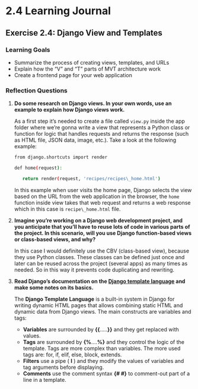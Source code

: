 # 2.4 Learning Journal 

## Exercise 2.4: Django View and Templates

### Learning Goals

* Summarize the process of creating views, templates, and URLs   
* Explain how the “V” and “T” parts of MVT architecture work  
* Create a frontend page for your web application

### Reflection Questions

1. **Do some research on Django views. In your own words, use an example to explain how Django views work.**

   As a first step it’s needed to create a file called `view.py` inside the app folder where we’re gonna write a view that represents a Python class or function for logic that handles requests and returns the response (such as HTML file, JSON data, image, etc.). Take a look at the following example:
      ```bash
      from django.shortcuts import render

      def home(request):

         return render(request, 'recipes/recipes\_home.html')
      ```

   In this example when user visits the home page, Django selects the view based on the URL from the web application in the browser, the `home` function inside view takes that web request and returns a web response which in this case is `recipe\_home.html` file.

2. **Imagine you’re working on a Django web development project, and you anticipate that you’ll have to reuse lots of code in various parts of the project. In this scenario, will you use Django function-based views or class-based views, and why?**

   In this case I would definitely use the CBV (class-based view), because they use Python classes. These classes can be defined just once and later can be reused across the project (several apps) as many times as needed. So in this way it prevents code duplicating and rewriting. 

3. **Read Django’s documentation on the [Django template language](https://docs.djangoproject.com/en/5.2/ref/templates/language/) and make some notes on its basics.**

   The **Django Template Language** is a built-in system in Django for writing dynamic HTML pages that allows combining static HTML and dynamic data from Django views.  The main constructs are variables and tags:

   - **Variables** are surrounded by **{{**.....**}}** and they get replaced with values.  
   - **Tags** are surrounded by **{%**....**%}** and they control the logic of the template. Tags are more complex than variables. The more used tags are: for, if, elif, else, block, extends.  
   - **Filters** use a pipe ( **I** ) and they modify the values of variables and tag arguments before displaying.  
   - **Comments** use the comment syntax **{\# \#}** to comment-out part of a line in a template.

